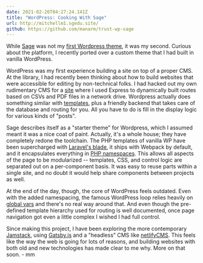 ```yaml
---
date: 2021-02-26T04:27:24.141Z
title: "WordPress: Cooking With Sage"
url: http://mitchellm1.sgedu.site/
github: https://github.com/manarm/trust-wp-sage
---
```


While [Sage](https://roots.io/sage/) was not my [first Wordpress theme](https://roots.io/sage-should-not-be-your-first-wordpress-theme/), it was my second. Curious about the platform, I recently ported over a custom theme that I had built in vanilla WordPress.

WordPress was my first experience building a site on top of a proper CMS. At the library, I had recently been thinking about how to build websites that were accessible for editing by non-technical folks. I had hacked out my own rudimentary CMS for a [site](https://github.com/manarm/local-electronic-resources) where I used Express to dynamically built routes based on CSVs and PDF files in a network drive. Wordpress actually does something similar with [templates](https://wphierarchy.com/), plus a friendly backend that takes care of the database and routing for you. All you have to do is fill in the display logic for various kinds of "posts".

Sage describes itself as a "starter theme" for Wordpress, which I assumed meant it was a nice coat of paint. Actually, it's a whole house; they have completely redone the toolchain. The PHP templates of vanilla WP have been supercharged with [Laravel's blade](https://laravel.com/docs/5.5/blade), it ships with Webpack by default, and it encapsulates everything in [PHP namespaces](https://www.php.net/manual/en/language.namespaces.rationale.php). This allows all aspects of the page to be modularized -- templates, CSS, and control logic are separated out on a per-component basis. It was easy to reuse parts within a single site, and no doubt it would help share components between projects as well. 

At the end of the day, though, the core of WordPress feels outdated. Even with the added namespacing, the famous WordPress loop relies heavily on [global vars](https://codex.wordpress.org/Global_Variables) and there's no real way around that. And even though the pre-defined template hierarchy used for routing is well documented, once page navigation got even a little complex I wished I had full control.

Since making this project, I have been exploring the more contemporary [Jamstack](https://jamstack.org/why-jamstack/), using [Gatsby.js](https://www.gatsbyjs.com/) and a "headless" CMS like [netlifyCMS](https://www.netlifycms.org/). This feels like the way the web is going for lots of reasons, and building websites with both old and new technologies has made clear to me why. More on that soon. - mm  